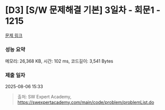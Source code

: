 # [D3] [S/W 문제해결 기본] 3일차 - 회문1 - 1215 

[문제 링크](https://swexpertacademy.com/main/code/problem/problemDetail.do?contestProbId=AV14QpAaAAwCFAYi) 

### 성능 요약

메모리: 26,368 KB, 시간: 102 ms, 코드길이: 3,541 Bytes

### 제출 일자

2025-08-06 15:33



> 출처: SW Expert Academy, https://swexpertacademy.com/main/code/problem/problemList.do